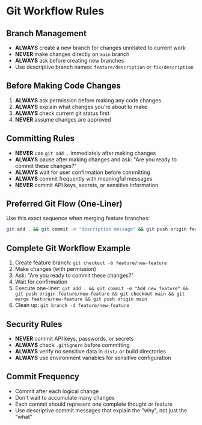 # Git Workflow Rules

## Branch Management
- **ALWAYS** create a new branch for changes unrelated to current work
- **NEVER** make changes directly on `main` branch
- **ALWAYS** ask before creating new branches
- Use descriptive branch names: `feature/description` or `fix/description`

## Before Making Code Changes
1. **ALWAYS** ask permission before making any code changes
2. **ALWAYS** explain what changes you're about to make
3. **ALWAYS** check current git status first
4. **NEVER** assume changes are approved

## Committing Rules
- **NEVER** use `git add .` immediately after making changes
- **ALWAYS** pause after making changes and ask: "Are you ready to commit these changes?"
- **ALWAYS** wait for user confirmation before committing
- **ALWAYS** commit frequently with meaningful messages
- **NEVER** commit API keys, secrets, or sensitive information

## Preferred Git Flow (One-Liner)
Use this exact sequence when merging feature branches:
```bash
git add . && git commit -m "descriptive message" && git push origin feature-branch && git checkout main && git merge feature-branch && git push origin main
```

## Complete Git Workflow Example
1. Create feature branch: `git checkout -b feature/new-feature`
2. Make changes (with permission)
3. Ask: "Are you ready to commit these changes?"
4. Wait for confirmation
5. Execute one-liner: `git add . && git commit -m "Add new feature" && git push origin feature/new-feature && git checkout main && git merge feature/new-feature && git push origin main`
6. Clean up: `git branch -d feature/new-feature`

## Security Rules
- **NEVER** commit API keys, passwords, or secrets
- **ALWAYS** check `.gitignore` before committing
- **ALWAYS** verify no sensitive data in `dist/` or build directories
- **ALWAYS** use environment variables for sensitive configuration

## Commit Frequency
- Commit after each logical change
- Don't wait to accumulate many changes
- Each commit should represent one complete thought or feature
- Use descriptive commit messages that explain the "why", not just the "what"
